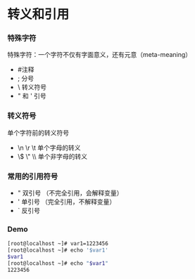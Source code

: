 # 转义和引用

### 特殊字符

特殊字符：一个字符不仅有字面意义，还有元意（meta-meaning）

* \#注释
* ; 分号
* \ 转义符号
* " 和 ' 引号



### 转义符号

单个字符前的转义符号

* \n    \r    \t    单个字母的转义
* \\$    \\"    \\\    单个非字母的转义



### 常用的引用符号

* " 双引号 （不完全引用，会解释变量）
* ' 单引号 （完全引用，不解释变量）
* \` 反引号



### Demo

```bash
[root@localhost ~]# var1=1223456
[root@localhost ~]# echo '$var1'
$var1
[root@localhost ~]# echo "$var1"
1223456
```
